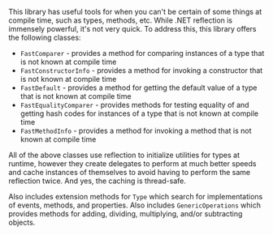 This library has useful tools for when you can't be certain of some things at compile time, such as types, methods, etc. While .NET reflection is immensely powerful, it's not very quick. To address this, this library offers the following classes:

* `FastComparer` - provides a method for comparing instances of a type that is not known at compile time
* `FastConstructorInfo` - provides a method for invoking a constructor that is not known at compile time
* `FastDefault` - provides a method for getting the default value of a type that is not known at compile time
* `FastEqualityComparer` - provides methods for testing equality of and getting hash codes for instances of a type that is not known at compile time
* `FastMethodInfo` - provides a method for invoking a method that is not known at compile time

All of the above classes use reflection to initialize utilities for types at runtime, however they create delegates to perform at much better speeds and cache instances of themselves to avoid having to perform the same reflection twice. And yes, the caching is thread-safe.

Also includes extension methods for `Type` which search for implementations of events, methods, and properties. Also includes `GenericOperations` which provides methods for adding, dividing, multiplying, and/or subtracting objects.